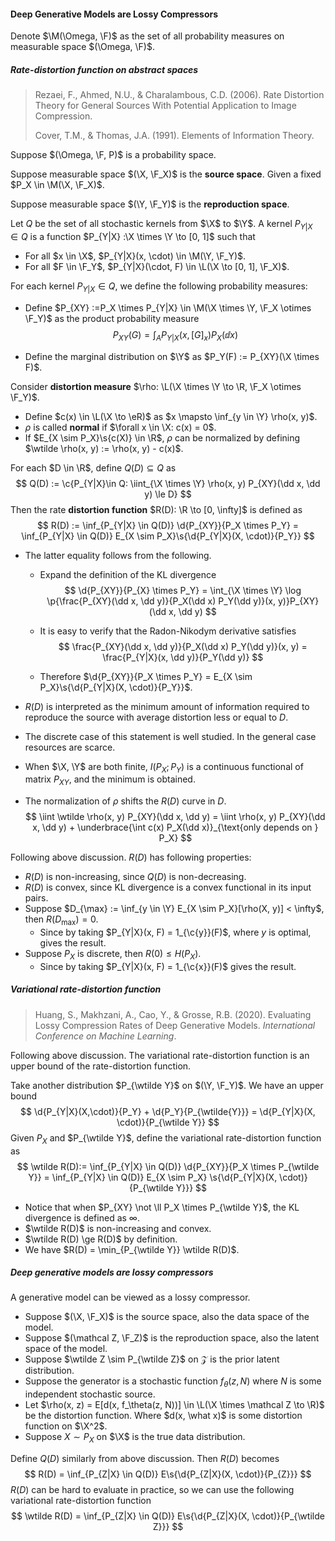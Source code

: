 #### Deep Generative Models are Lossy Compressors

Denote $\M(\Omega, \F)$ as the set of all probability measures on measurable space $(\Omega, \F)$.

##### Rate-distortion function on abstract spaces

> Rezaei, F., Ahmed, N.U., & Charalambous, C.D. (2006). Rate Distortion Theory for General Sources With Potential Application to Image Compression.
>
> Cover, T.M., & Thomas, J.A. (1991). Elements of Information Theory.

Suppose $(\Omega, \F, P)$ is a probability space.

Suppose measurable space $(\X, \F_X)$ is the **source space**. Given a fixed $P_X \in \M(\X, \F_X)$.

Suppose measurable space $(\Y, \F_Y)$ is the **reproduction space**.

Let $Q$ be the set of all stochastic kernels from $\X$ to $\Y$. A kernel $P_{Y|X} \in Q$ is a function $P_{Y|X} :\X \times \Y \to [0, 1]$ such that

- For all $x \in \X$, $P_{Y|X}(x, \cdot) \in \M(\Y, \F_Y)$.
- For all $F \in \F_Y$, $P_{Y|X}(\cdot, F) \in \L(\X \to [0, 1], \F_X)$.

For each kernel $P_{Y|X} \in Q$, we define the following probability measures:

- Define $P_{XY} :=P_X \times P_{Y|X} \in \M(\X \times \Y, \F_X \otimes \F_Y)$ as the product probability measure
  $$
  P_{XY}(G) = \int_A P_{Y|X}(x, [G]_x) P_X(\dd x)
  $$

- Define the marginal distribution on $\Y$ as $P_Y(F) := P_{XY}(\X \times F)$.

Consider **distortion measure** $\rho: \L(\X \times \Y \to \R, \F_X \otimes \F_Y)$.

- Define $c(x) \in \L(\X \to \eR)$ as $x \mapsto \inf_{y \in \Y} \rho(x, y)$.
- $\rho$ is called **normal** if $\forall x \in \X: c(x) = 0$.
- If $E_{X \sim P_X}\s{c(X)} \in \R$, $\rho$ can be normalized by defining $\wtilde \rho(x, y) := \rho(x, y) - c(x)$.

For each $D \in \R$, define $Q(D) \subseteq Q$ as
$$
Q(D)  := \c{P_{Y|X}\in Q: \iint_{\X \times \Y} \rho(x, y) P_{XY}(\dd x, \dd y) \le D}
$$
Then the rate **distortion function** $R(D): \R \to [0, \infty]$ is defined as
$$
R(D) := \inf_{P_{Y|X} \in Q(D)} \d{P_{XY}}{P_X \times P_Y} = \inf_{P_{Y|X} \in Q(D)} E_{X \sim P_X}\s{\d{P_{Y|X}(X, \cdot)}{P_Y}}
$$
- The latter equality follows from the following.

  - Expand the definition of the KL divergence
    $$
    \d{P_{XY}}{P_{X} \times P_Y} = \int_{\X \times \Y} \log \p{\frac{P_{XY}(\dd x, \dd y)}{P_X(\dd x) P_Y(\dd y)}(x, y)}P_{XY}(\dd x, \dd y)
    $$

  - It is easy to verify that the Radon-Nikodym derivative satisfies
    $$
    \frac{P_{XY}(\dd x, \dd y)}{P_X(\dd x) P_Y(\dd y)}(x, y) = \frac{P_{Y|X}(x, \dd y)}{P_Y(\dd y)}
    $$

  - Therefore $\d{P_{XY}}{P_X \times P_Y} = E_{X \sim P_X}\s{\d{P_{Y|X}(X, \cdot)}{P_Y}}$.

- $R(D)$ is interpreted as the minimum amount of information required to reproduce the source with average distortion less or equal to $D$.

- The discrete case of this statement is well studied. In the general case resources are scarce.

- When $\X, \Y$ are both finite, $I(P_X; P_Y)$ is a continuous functional of matrix $P_{XY}$, and the minimum is obtained.

- The normalization of $\rho$ shifts the $R(D)$ curve in $D$.
  $$
  \iint \wtilde \rho(x, y) P_{XY}(\dd x, \dd y) = \iint \rho(x, y) P_{XY}(\dd x, \dd y) + \underbrace{\int c(x) P_X(\dd x)}_{\text{only depends on } P_X}
  $$


Following above discussion. $R(D)$ has following properties:

- $R(D)$ is non-increasing, since $Q(D)$ is non-decreasing.
- $R(D)$ is convex, since KL divergence is a convex functional in its input pairs.
- Suppose $D_{\max} := \inf_{y \in \Y} E_{X \sim P_X}[\rho(X, y)] < \infty$, then $R(D_{\max}) = 0$.
  - Since by taking $P_{Y|X}(x, F) = 1_{\c{y}}(F)$, where $y$ is optimal, gives the result.
- Suppose $P_X$ is discrete, then $R(0) \le H(P_X)$.
  - Since by taking $P_{Y|X}(x, F) = 1_{\c{x}}(F)$ gives the result.

##### Variational rate-distortion function

> Huang, S., Makhzani, A., Cao, Y., & Grosse, R.B. (2020). Evaluating Lossy Compression Rates of Deep Generative Models. *International Conference on Machine Learning*.

Following above discussion. The variational rate-distortion function is an upper bound of the rate-distortion function.

Take another distribution $P_{\wtilde Y}$ on $(\Y, \F_Y)$. We have an upper bound
$$
\d{P_{Y|X}(X,\cdot)}{P_Y} + \d{P_Y}{P_{\wtilde{Y}}} = \d{P_{Y|X}(X, \cdot)}{P_{\wtilde Y}}
$$
Given $P_X$ and $P_{\wtilde Y}$, define the variational rate-distortion function as
$$
\wtilde R(D):= \inf_{P_{Y|X} \in Q(D)} \d{P_{XY}}{P_X \times P_{\wtilde Y}} = \inf_{P_{Y|X} \in Q(D)} E_{X \sim P_X} \s{\d{P_{Y|X}(X, \cdot)}{P_{\wtilde Y}}}
$$

- Notice that when $P_{XY} \not \ll P_X \times P_{\wtilde Y}$, the KL divergence is defined as $\infty$.
- $\wtilde R(D)$ is non-increasing and convex.
- $\wtilde R(D) \ge R(D)$ by definition.
- We have $R(D) = \min_{P_{\wtilde Y}} \wtilde R(D)$.

##### Deep generative models are lossy compressors

A generative model can be viewed as a lossy compressor.

- Suppose $(\X, \F_X)$ is the source space, also the data space of the model.
- Suppose $(\mathcal Z, \F_Z)$ is the reproduction space, also the latent space of the model.
- Suppose $\wtilde Z \sim P_{\wtilde Z}$ on $\mathcal Z$ is the prior latent distribution.
- Suppose the generator is a stochastic function $f_\theta(z, N)$ where $N$ is some independent stochastic source.
- Let $\rho(x, z) = E[d(x, f_\theta(z, N))] \in \L(\X \times \mathcal Z \to \R)$ be the distortion function. Where $d(x, \what x)$ is some distortion function on $\X^2$.
- Suppose $X \sim P_X$ on $\X$ is the true data distribution.

Define $Q(D)$ similarly from above discussion. Then $R(D)$ becomes
$$
R(D) = \inf_{P_{Z|X} \in Q(D)} E\s{\d{P_{Z|X}(X, \cdot)}{P_{Z}}}
$$
$R(D)$ can be hard to evaluate in practice, so we can use the following variational rate-distortion function
$$
\wtilde R(D) = \inf_{P_{Z|X} \in Q(D)} E\s{\d{P_{Z|X}(X, \cdot)}{P_{\wtilde Z}}}
$$
